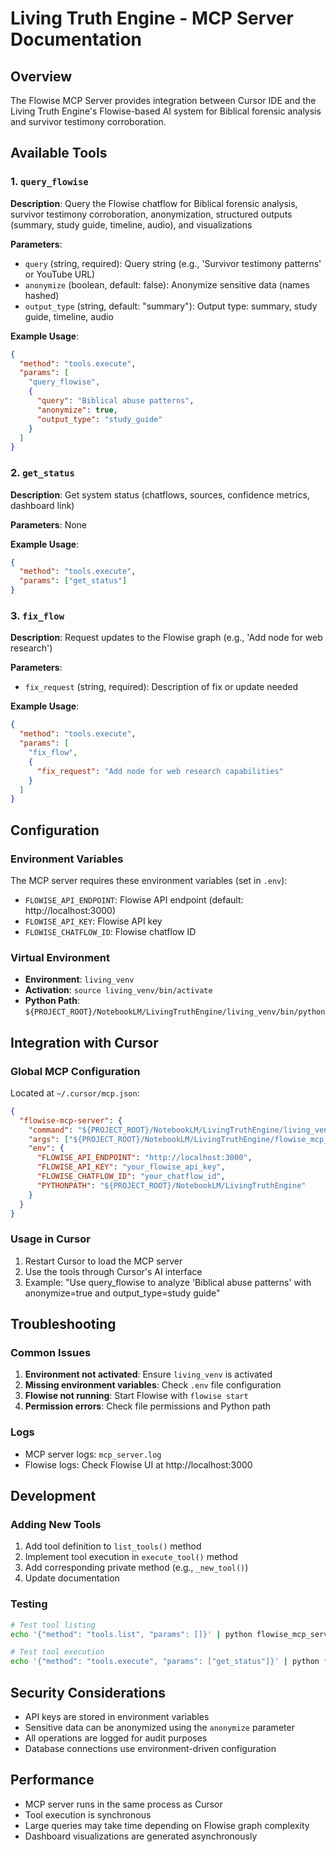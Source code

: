 # Living Truth Engine - MCP Server Documentation

## Overview

The Flowise MCP Server provides integration between Cursor IDE and the Living Truth Engine's Flowise-based AI system for Biblical forensic analysis and survivor testimony corroboration.

## Available Tools

### 1. `query_flowise`
**Description**: Query the Flowise chatflow for Biblical forensic analysis, survivor testimony corroboration, anonymization, structured outputs (summary, study guide, timeline, audio), and visualizations

**Parameters**:
- `query` (string, required): Query string (e.g., 'Survivor testimony patterns' or YouTube URL)
- `anonymize` (boolean, default: false): Anonymize sensitive data (names hashed)
- `output_type` (string, default: "summary"): Output type: summary, study guide, timeline, audio

**Example Usage**:
```json
{
  "method": "tools.execute",
  "params": [
    "query_flowise",
    {
      "query": "Biblical abuse patterns",
      "anonymize": true,
      "output_type": "study_guide"
    }
  ]
}
```

### 2. `get_status`
**Description**: Get system status (chatflows, sources, confidence metrics, dashboard link)

**Parameters**: None

**Example Usage**:
```json
{
  "method": "tools.execute",
  "params": ["get_status"]
}
```

### 3. `fix_flow`
**Description**: Request updates to the Flowise graph (e.g., 'Add node for web research')

**Parameters**:
- `fix_request` (string, required): Description of fix or update needed

**Example Usage**:
```json
{
  "method": "tools.execute",
  "params": [
    "fix_flow",
    {
      "fix_request": "Add node for web research capabilities"
    }
  ]
}
```

## Configuration

### Environment Variables
The MCP server requires these environment variables (set in `.env`):
- `FLOWISE_API_ENDPOINT`: Flowise API endpoint (default: http://localhost:3000)
- `FLOWISE_API_KEY`: Flowise API key
- `FLOWISE_CHATFLOW_ID`: Flowise chatflow ID

### Virtual Environment
- **Environment**: `living_venv`
- **Activation**: `source living_venv/bin/activate`
- **Python Path**: `${PROJECT_ROOT}/NotebookLM/LivingTruthEngine/living_venv/bin/python`

## Integration with Cursor

### Global MCP Configuration
Located at `~/.cursor/mcp.json`:
```json
{
  "flowise-mcp-server": {
    "command": "${PROJECT_ROOT}/NotebookLM/LivingTruthEngine/living_venv/bin/python",
    "args": ["${PROJECT_ROOT}/NotebookLM/LivingTruthEngine/flowise_mcp_server.py"],
    "env": {
      "FLOWISE_API_ENDPOINT": "http://localhost:3000",
      "FLOWISE_API_KEY": "your_flowise_api_key",
      "FLOWISE_CHATFLOW_ID": "your_chatflow_id",
      "PYTHONPATH": "${PROJECT_ROOT}/NotebookLM/LivingTruthEngine"
    }
  }
}
```

### Usage in Cursor
1. Restart Cursor to load the MCP server
2. Use the tools through Cursor's AI interface
3. Example: "Use query_flowise to analyze 'Biblical abuse patterns' with anonymize=true and output_type=study guide"

## Troubleshooting

### Common Issues
1. **Environment not activated**: Ensure `living_venv` is activated
2. **Missing environment variables**: Check `.env` file configuration
3. **Flowise not running**: Start Flowise with `flowise start`
4. **Permission errors**: Check file permissions and Python path

### Logs
- MCP server logs: `mcp_server.log`
- Flowise logs: Check Flowise UI at http://localhost:3000

## Development

### Adding New Tools
1. Add tool definition to `list_tools()` method
2. Implement tool execution in `execute_tool()` method
3. Add corresponding private method (e.g., `_new_tool()`)
4. Update documentation

### Testing
```bash
# Test tool listing
echo '{"method": "tools.list", "params": []}' | python flowise_mcp_server.py

# Test tool execution
echo '{"method": "tools.execute", "params": ["get_status"]}' | python flowise_mcp_server.py
```

## Security Considerations

- API keys are stored in environment variables
- Sensitive data can be anonymized using the `anonymize` parameter
- All operations are logged for audit purposes
- Database connections use environment-driven configuration

## Performance

- MCP server runs in the same process as Cursor
- Tool execution is synchronous
- Large queries may take time depending on Flowise graph complexity
- Dashboard visualizations are generated asynchronously 